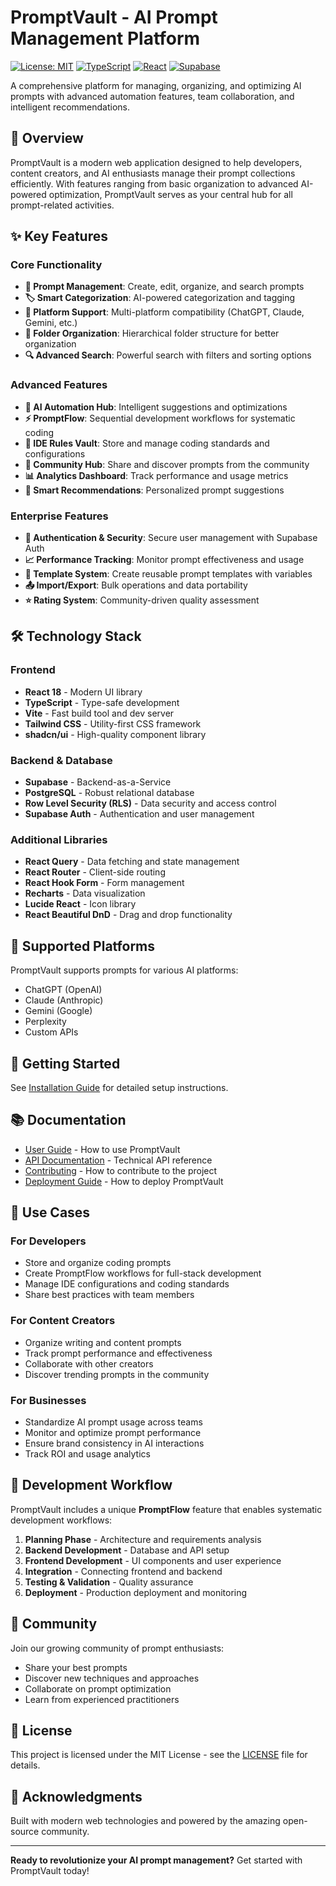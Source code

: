
# PromptVault - AI Prompt Management Platform

[![License: MIT](https://img.shields.io/badge/License-MIT-yellow.svg)](https://opensource.org/licenses/MIT)
[![TypeScript](https://img.shields.io/badge/TypeScript-007ACC?logo=typescript&logoColor=white)](https://typescriptlang.org/)
[![React](https://img.shields.io/badge/React-20232A?logo=react&logoColor=61DAFB)](https://reactjs.org/)
[![Supabase](https://img.shields.io/badge/Supabase-3ECF8E?logo=supabase&logoColor=white)](https://supabase.io/)

A comprehensive platform for managing, organizing, and optimizing AI prompts with advanced automation features, team collaboration, and intelligent recommendations.

## 🚀 Overview

PromptVault is a modern web application designed to help developers, content creators, and AI enthusiasts manage their prompt collections efficiently. With features ranging from basic organization to advanced AI-powered optimization, PromptVault serves as your central hub for all prompt-related activities.

## ✨ Key Features

### Core Functionality
- **📁 Prompt Management**: Create, edit, organize, and search prompts
- **🏷️ Smart Categorization**: AI-powered categorization and tagging
- **📱 Platform Support**: Multi-platform compatibility (ChatGPT, Claude, Gemini, etc.)
- **📂 Folder Organization**: Hierarchical folder structure for better organization
- **🔍 Advanced Search**: Powerful search with filters and sorting options

### Advanced Features
- **🤖 AI Automation Hub**: Intelligent suggestions and optimizations
- **⚡ PromptFlow**: Sequential development workflows for systematic coding
- **🔧 IDE Rules Vault**: Store and manage coding standards and configurations
- **👥 Community Hub**: Share and discover prompts from the community
- **📊 Analytics Dashboard**: Track performance and usage metrics
- **🎯 Smart Recommendations**: Personalized prompt suggestions

### Enterprise Features
- **🔐 Authentication & Security**: Secure user management with Supabase Auth
- **📈 Performance Tracking**: Monitor prompt effectiveness and usage
- **🎨 Template System**: Create reusable prompt templates with variables
- **📤 Import/Export**: Bulk operations and data portability
- **⭐ Rating System**: Community-driven quality assessment

## 🛠️ Technology Stack

### Frontend
- **React 18** - Modern UI library
- **TypeScript** - Type-safe development
- **Vite** - Fast build tool and dev server
- **Tailwind CSS** - Utility-first CSS framework
- **shadcn/ui** - High-quality component library

### Backend & Database
- **Supabase** - Backend-as-a-Service
- **PostgreSQL** - Robust relational database
- **Row Level Security (RLS)** - Data security and access control
- **Supabase Auth** - Authentication and user management

### Additional Libraries
- **React Query** - Data fetching and state management
- **React Router** - Client-side routing
- **React Hook Form** - Form management
- **Recharts** - Data visualization
- **Lucide React** - Icon library
- **React Beautiful DnD** - Drag and drop functionality

## 📱 Supported Platforms

PromptVault supports prompts for various AI platforms:
- ChatGPT (OpenAI)
- Claude (Anthropic)
- Gemini (Google)
- Perplexity
- Custom APIs

## 🚀 Getting Started

See [Installation Guide](./INSTALLATION.md) for detailed setup instructions.

## 📚 Documentation

- [User Guide](./USER_GUIDE.md) - How to use PromptVault
- [API Documentation](./API.md) - Technical API reference
- [Contributing](./CONTRIBUTING.md) - How to contribute to the project
- [Deployment Guide](./DEPLOYMENT.md) - How to deploy PromptVault

## 🎯 Use Cases

### For Developers
- Store and organize coding prompts
- Create PromptFlow workflows for full-stack development
- Manage IDE configurations and coding standards
- Share best practices with team members

### For Content Creators
- Organize writing and content prompts
- Track prompt performance and effectiveness
- Collaborate with other creators
- Discover trending prompts in the community

### For Businesses
- Standardize AI prompt usage across teams
- Monitor and optimize prompt performance
- Ensure brand consistency in AI interactions
- Track ROI and usage analytics

## 🔄 Development Workflow

PromptVault includes a unique **PromptFlow** feature that enables systematic development workflows:

1. **Planning Phase** - Architecture and requirements analysis
2. **Backend Development** - Database and API setup
3. **Frontend Development** - UI components and user experience
4. **Integration** - Connecting frontend and backend
5. **Testing & Validation** - Quality assurance
6. **Deployment** - Production deployment and monitoring

## 🤝 Community

Join our growing community of prompt enthusiasts:
- Share your best prompts
- Discover new techniques and approaches
- Collaborate on prompt optimization
- Learn from experienced practitioners

## 📄 License

This project is licensed under the MIT License - see the [LICENSE](LICENSE) file for details.

## 🙏 Acknowledgments

Built with modern web technologies and powered by the amazing open-source community.

---

**Ready to revolutionize your AI prompt management?** Get started with PromptVault today!
